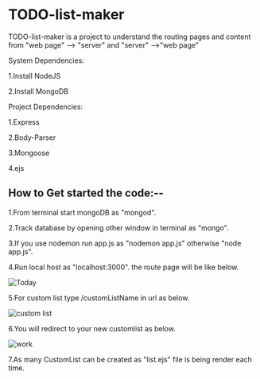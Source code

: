 # TODO-list-maker

TODO-list-maker is a project to understand the routing pages and content from "web page" --> "server" and "server" -->"web page"

System Dependencies:

1.Install NodeJS

2.Install MongoDB

Project Dependencies:

1.Express

2.Body-Parser

3.Mongoose

4.ejs 


             

How to Get started the code:--
--------------------------------------------------------------------------------------
1.From terminal start mongoDB as "mongod".

2.Track database by opening other window in terminal as "mongo".

3.If you use nodemon run app.js as "nodemon app.js" otherwise "node app.js".

4.Run local host as "localhost:3000". the route page will be like below.

![Today](https://user-images.githubusercontent.com/63541970/120898594-5be4ce80-c5e0-11eb-80c8-709953f97533.PNG)

5.For custom list type /customListName in url as below.

![custom list](https://user-images.githubusercontent.com/63541970/120898634-90588a80-c5e0-11eb-9221-e91137a4ef4e.PNG)

6.You will redirect to your new customlist as below.

![work](https://user-images.githubusercontent.com/63541970/120898677-b9791b00-c5e0-11eb-8167-076ebdd7fdc4.PNG)

7.As many CustomList can be created as "list.ejs" file is being render each time.
